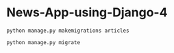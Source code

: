 # News-App-using-Django-4

    python manage.py makemigrations articles
    
    python manage.py migrate